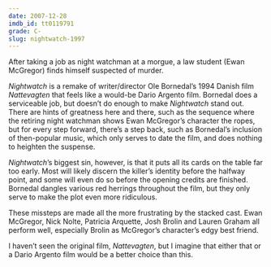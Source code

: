 ```yaml
---
date: 2007-12-28
imdb_id: tt0119791
grade: C-
slug: nightwatch-1997
---
```


After taking a job as night watchman at a morgue, a law student (Ewan McGregor) finds himself suspected of murder.

_Nightwatch_ is a remake of writer/director Ole Bornedal’s 1994 Danish film <span data-imdb-id="tt0110631">_Nattevagten_</span> that feels like a would-be Dario Argento film. Bornedal does a serviceable job, but doesn’t do enough to make _Nightwatch_ stand out. There are hints of greatness here and there, such as the sequence where the retiring night watchman shows Ewan McGregor’s character the ropes, but for every step forward, there’s a step back, such as Bornedal’s inclusion of then-popular music, which only serves to date the film, and does nothing to heighten the suspense.

_Nightwatch_’s biggest sin, however, is that it puts all its cards on the table far too early. Most will likely discern the killer’s identity before the halfway point, and some will even do so before the opening credits are finished. Bornedal dangles various red herrings throughout the film, but they only serve to make the plot even more ridiculous.

These missteps are made all the more frustrating by the stacked cast. Ewan McGregor, Nick Nolte, Patricia Arquette, Josh Brolin and Lauren Graham all perform well, especially Brolin as McGregor’s character’s edgy best friend.

I haven’t seen the original film, _Nattevagten_, but I imagine that either that or a Dario Argento film would be a better choice than this.
